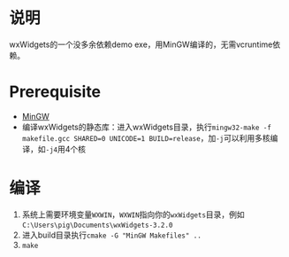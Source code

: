 # 说明
wxWidgets的一个没多余依赖demo exe，用MinGW编译的，无需vcruntime依赖。

# Prerequisite
* [MinGW](https://sourceforge.net/projects/mingw-w64/files/mingw-w64/)
* 编译wxWidgets的静态库：进入wxWidgets目录，执行`mingw32-make -f makefile.gcc SHARED=0 UNICODE=1 BUILD=release`，加`-j`可以利用多核编译，如`-j4`用4个核

# 编译
1. 系统上需要环境变量`WXWIN`，`WXWIN`指向你的`wxWidgets`目录，例如`C:\Users\pig\Documents\wxWidgets-3.2.0`
2. 进入build目录执行`cmake -G "MinGW Makefiles" ..`
3. `make`
